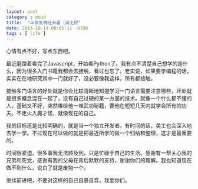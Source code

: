 ```yaml
---
layout: post
category : mood
title:  "半夜发神经来着（请无视"
date: 2013-10-19 00:05:11 -0700
tags : [ life ]
---
```

心情有点不好，写点东西吧。
<!-- more -->

最近磨蹭着看完了Javascript，开始看Python了。我有点不清楚自己想学的是什么，因为很多入门书籍我都会去接触，看过也忘了。老实说，如果要学编程的话，实实在在地研究其中一门就好了，没必要像我这样，所有都接触。

接触多门语言的好处就是你会比较清晰地知道学习一门语言需要注意哪些，坏处就是很多概念混在一起了，没有自己过硬的某一方面的技术。就像一个什么都不懂的人，基础又不好，突然堆给他一堆武功秘籍，要他在短短几天内就学会所有的功夫。不走火入魔才怪，就像现在的自己。

我的目标还是比较明确的，就是当一个独立开发者。有时间的话，美工也会深入地去学一学。不过现在可以做的就是把最近所学的做一个归纳和整理，这才是最重要的。

时间很紧迫，很多事我无法顾及到，只是忙碌于自己的生活。感谢有一帮关心我的兄弟和死党，感谢有我的父母在背后默默的支持，谢谢你们的理解。我也知道现在做不到什么，说白了就是废物一个。

继续前进吧，不要对这样的自己自暴自弃。我爱你们。